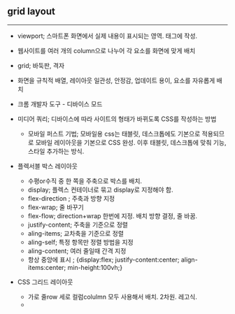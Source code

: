 ## grid layout
---
- viewport; 스마트폰 화면에서 실제 내용이 표시되는 영역. <head>태그에 작성.
- 웹사이트를 여러 개의 column으로 나누어 각 요소를 화면에 맞게 배치
- grid; 바둑판, 격자
- 화면을 규칙적 배열, 레이아웃 일관성, 안정감, 업데이트 용이, 요소를 자유롭게 배치
- 크롬 개발자 도구 - 디바이스 모드
- 미디어 쿼리; 디바이스에 따라 사이트의 형태가 바뀌도록 CSS를 작성하는 방법
  - 모바일 퍼스트 기법; 모바일용 css는 태블릿, 데스크톱에도 기본으로 적용되므로 모바일 레이아웃을 기본으로 CSS 완성. 이후 태블릿, 데스크톱에 맞춰 기능, 스타일 추가하는 방식.
- 플렉서블 박스 레이아웃
  - 수평or수직 중 한 쪽을 주축으로 박스를 배치.
  - display; 플렉스 컨테이너로 묶고 display로 지정해야 함.
  - flex-direction ; 주축과 방향 지정
  - flex-wrap; 줄 바꾸기
  - flex-flow; direction+wrap 한번에 지정. 배치 방향 결정, 줄 바꿈.
  - justify-content; 주축을 기준으로 정렬
  - aling-items; 교차축을 기준으로 정렬
  - aling-self; 특정 항목만 정렬 방법을 지정
  - aling-content; 여러 줄일때 간격 지정
  - 항상 중앙에 표시 ; {display:flex; justify-content:center; align-items:center; min-height:100vh;}

- CSS 그리드 레이아웃
  - 가로 줄row 세로 컬럼colulmn 모두 사용해서 배치. 2차원. 레고식.
  - 